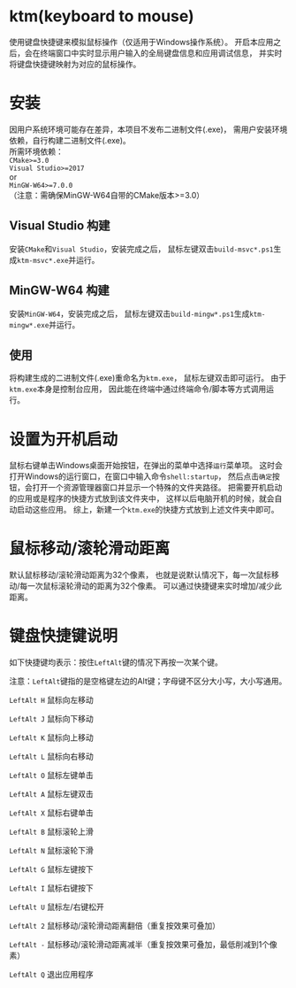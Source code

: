 # ktm(keyboard to mouse)
使用键盘快捷键来模拟鼠标操作（仅适用于Windows操作系统）。
开启本应用之后，会在终端窗口中实时显示用户输入的全局键盘信息和应用调试信息，
并实时将键盘快捷键映射为对应的鼠标操作。

# 安装
因用户系统环境可能存在差异，本项目不发布二进制文件(.exe)，
需用户安装环境依赖，自行构建二进制文件(.exe)。  
所需环境依赖：  
`CMake>=3.0`  
`Visual Studio>=2017`  
or  
`MinGW-W64>=7.0.0`  
（注意：需确保MinGW-W64自带的CMake版本>=3.0）

## Visual Studio 构建
安装`CMake`和`Visual Studio`，安装完成之后，
鼠标左键双击`build-msvc*.ps1`生成`ktm-msvc*.exe`并运行。

## MinGW-W64 构建
安装`MinGW-W64`，安装完成之后，
鼠标左键双击`build-mingw*.ps1`生成`ktm-mingw*.exe`并运行。

## 使用
将构建生成的二进制文件(.exe)重命名为`ktm.exe`，
鼠标左键双击即可运行。
由于`ktm.exe`本身是控制台应用，
因此能在终端中通过终端命令/脚本等方式调用运行。

# 设置为开机启动
鼠标右键单击Windows桌面开始按钮，在弹出的菜单中选择`运行`菜单项。
这时会打开Windows的运行窗口，在窗口中输入命令`shell:startup`，
然后点击`确定`按钮，会打开一个资源管理器窗口并显示一个特殊的文件夹路径。
把需要开机启动的应用或是程序的快捷方式放到该文件夹中，
这样以后电脑开机的时候，就会自动启动这些应用。
综上，新建一个`ktm.exe`的快捷方式放到上述文件夹中即可。

# 鼠标移动/滚轮滑动距离
默认鼠标移动/滚轮滑动距离为32个像素，
也就是说默认情况下，每一次鼠标移动/每一次鼠标滚轮滑动的距离为32个像素。
可以通过快捷键来实时增加/减少此距离。

# 键盘快捷键说明
如下快捷键均表示：按住`LeftAlt`键的情况下再按一次某个键。

注意：`LeftAlt`键指的是空格键左边的Alt键；字母键不区分大小写，大小写通用。

`LeftAlt H` 鼠标向左移动

`LeftAlt J` 鼠标向下移动

`LeftAlt K` 鼠标向上移动

`LeftAlt L` 鼠标向右移动

`LeftAlt O` 鼠标左键单击

`LeftAlt A` 鼠标左键双击

`LeftAlt X` 鼠标右键单击

`LeftAlt B` 鼠标滚轮上滑

`LeftAlt N` 鼠标滚轮下滑

`LeftAlt G` 鼠标左键按下

`LeftAlt I` 鼠标右键按下

`LeftAlt U` 鼠标左/右键松开

`LeftAlt 2` 鼠标移动/滚轮滑动距离翻倍（重复按效果可叠加）

`LeftAlt -` 鼠标移动/滚轮滑动距离减半（重复按效果可叠加，最低削减到1个像素）

`LeftAlt Q` 退出应用程序
